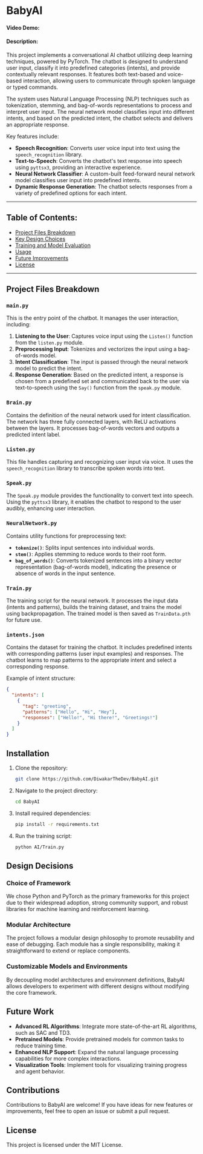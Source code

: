 # BabyAI

#### Video Demo: <URL HERE>

#### Description:
This project implements a conversational AI chatbot utilizing deep learning techniques, powered by PyTorch. The chatbot is designed to understand user input, classify it into predefined categories (intents), and provide contextually relevant responses. It features both text-based and voice-based interaction, allowing users to communicate through spoken language or typed commands.

The system uses Natural Language Processing (NLP) techniques such as tokenization, stemming, and bag-of-words representations to process and interpret user input. The neural network model classifies input into different intents, and based on the predicted intent, the chatbot selects and delivers an appropriate response. 

Key features include:
- **Speech Recognition**: Converts user voice input into text using the `speech_recognition` library.
- **Text-to-Speech**: Converts the chatbot's text response into speech using `pyttsx3`, providing an interactive experience.
- **Neural Network Classifier**: A custom-built feed-forward neural network model classifies user input into predefined intents.
- **Dynamic Response Generation**: The chatbot selects responses from a variety of predefined options for each intent.

---

## Table of Contents:
- [Project Files Breakdown](#project-files-breakdown)
- [Key Design Choices](#key-design-choices)
- [Training and Model Evaluation](#training-and-model-evaluation)
- [Usage](#usage)
- [Future Improvements](#future-improvements)
- [License](#license)

---

## Project Files Breakdown

### `main.py`
This is the entry point of the chatbot. It manages the user interaction, including:
1. **Listening to the User**: Captures voice input using the `Listen()` function from the `listen.py` module.
2. **Preprocessing Input**: Tokenizes and vectorizes the input using a bag-of-words model.
3. **Intent Classification**: The input is passed through the neural network model to predict the intent.
4. **Response Generation**: Based on the predicted intent, a response is chosen from a predefined set and communicated back to the user via text-to-speech using the `Say()` function from the `speak.py` module.

### `Brain.py`
Contains the definition of the neural network used for intent classification. The network has three fully connected layers, with ReLU activations between the layers. It processes bag-of-words vectors and outputs a predicted intent label.

### `Listen.py`
This file handles capturing and recognizing user input via voice. It uses the `speech_recognition` library to transcribe spoken words into text.

### `Speak.py`
The `Speak.py` module provides the functionality to convert text into speech. Using the `pyttsx3` library, it enables the chatbot to respond to the user audibly, enhancing user interaction.

### `NeuralNetwork.py`
Contains utility functions for preprocessing text:
- **`tokenize()`**: Splits input sentences into individual words.
- **`stem()`**: Applies stemming to reduce words to their root form.
- **`bag_of_words()`**: Converts tokenized sentences into a binary vector representation (bag-of-words model), indicating the presence or absence of words in the input sentence.

### `Train.py`
The training script for the neural network. It processes the input data (intents and patterns), builds the training dataset, and trains the model using backpropagation. The trained model is then saved as `TrainData.pth` for future use.

### `intents.json`
Contains the dataset for training the chatbot. It includes predefined intents with corresponding patterns (user input examples) and responses. The chatbot learns to map patterns to the appropriate intent and select a corresponding response.

Example of intent structure:
```json
{
  "intents": [
    {
      "tag": "greeting",
      "patterns": ["Hello", "Hi", "Hey"],
      "responses": ["Hello!", "Hi there!", "Greetings!"]
    }
  ]
}
```

## Installation

1. Clone the repository:
   ```bash
   git clone https://github.com/DiwakarTheDev/BabyAI.git
   ```
2. Navigate to the project directory:
   ```bash
   cd BabyAI
   ```
3. Install required dependencies:
   ```bash
   pip install -r requirements.txt
   ```
4. Run the training script:
   ```bash
   python AI/Train.py
   ```

## Design Decisions

### Choice of Framework
We chose Python and PyTorch as the primary frameworks for this project due to their widespread adoption, strong community support, and robust libraries for machine learning and reinforcement learning.

### Modular Architecture
The project follows a modular design philosophy to promote reusability and ease of debugging. Each module has a single responsibility, making it straightforward to extend or replace components.

### Customizable Models and Environments
By decoupling model architectures and environment definitions, BabyAI allows developers to experiment with different designs without modifying the core framework.

## Future Work

- **Advanced RL Algorithms**: Integrate more state-of-the-art RL algorithms, such as SAC and TD3.
- **Pretrained Models**: Provide pretrained models for common tasks to reduce training time.
- **Enhanced NLP Support**: Expand the natural language processing capabilities for more complex interactions.
- **Visualization Tools**: Implement tools for visualizing training progress and agent behavior.

## Contributions
Contributions to BabyAI are welcome! If you have ideas for new features or improvements, feel free to open an issue or submit a pull request.

## License
This project is licensed under the MIT License.
